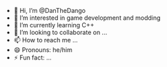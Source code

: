 - 👋 Hi, I’m @DanTheDango
- 👀 I’m interested in game development and modding
- 🌱 I’m currently learning C++
- 💞️ I’m looking to collaborate on ...
- 📫 How to reach me ...
- 😄 Pronouns: he/him
- ⚡ Fun fact: ...

<!---
DanTheDango/DanTheDango is a ✨ special ✨ repository because its `README.md` (this file) appears on your GitHub profile.
You can click the Preview link to take a look at your changes.
--->
